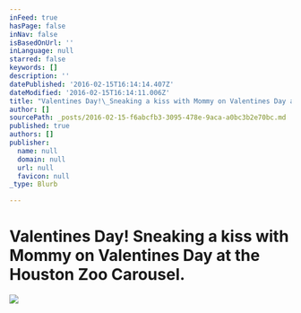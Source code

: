 ```yaml
---
inFeed: true
hasPage: false
inNav: false
isBasedOnUrl: ''
inLanguage: null
starred: false
keywords: []
description: ''
datePublished: '2016-02-15T16:14:14.407Z'
dateModified: '2016-02-15T16:14:11.006Z'
title: "Valentines Day!\_Sneaking a kiss with Mommy on Valentines Day at the Houston Zoo Carousel."
author: []
sourcePath: _posts/2016-02-15-f6abcfb3-3095-478e-9aca-a0bc3b2e70bc.md
published: true
authors: []
publisher:
  name: null
  domain: null
  url: null
  favicon: null
_type: Blurb

---
```

# Valentines Day! Sneaking a kiss with Mommy on Valentines Day at the Houston Zoo Carousel.
![](https://s3-us-west-2.amazonaws.com/the-grid-img/p/750aff8b863b87080f04241a823b68c1c41de828.jpg)